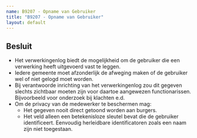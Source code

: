 ```yaml
---
name: B9207 - Opname van Gebruiker
title: "B9207 - Opname van Gebruiker"
layout: default
---
```

## Besluit
-	Het verwerkingenlog biedt de mogelijkheid om de gebruiker die een verwerking heeft uitgevoerd vast te leggen.
-	Iedere gemeente moet afzonderlijk de afweging maken of de gebruiker wel of niet gelogd moet worden.
-	Bij verantwoorde inrichting van het verwerkingenlog zou dit gegeven slechts zichtbaar moeten zijn voor daartoe aangewezen functionarissen. Bijvoorbeeld voor onderzoek bij klachten e.d.
-	Om de privacy van de medewerker te beschermen mag:
    - Het gegeven nooit direct getoond worden aan burgers.
    - Het veld alleen een betekenisloze sleutel bevat die de gebruiker identificeert. Eenvoudig herleidbare identificatoren zoals een naam zijn niet toegestaan.
